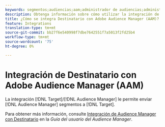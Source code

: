 ```yaml
---
keywords: segmentos;audiencias;aam;administrador de audiencias;administrador de audiencias de adobe;integrar;integración
description: Obtenga información sobre cómo utilizar la integración de Destinatario/Audience Manager para enviar segmentos de Audience Manager (AAM) a Adobe Target.
title: ¿Cómo se integra Destinatario con Adobe Audience Manager (AAM)?
feature: Integrations
translation-type: tm+mt
source-git-commit: bb27f6e540998f7dbe7642551f7a5013f2fd25b4
workflow-type: tm+mt
source-wordcount: '75'
ht-degree: 0%

---
```



# Integración de Destinatario con Adobe Audience Manager (AAM)

La integración [!DNL Target]/[!DNL Audience Manager] le permite enviar [!DNL Audience Manager] segmentos a [!DNL Target].

Para obtener más información, consulte [Integración de Audience Manager con Destinatario](https://experienceleague.adobe.com/docs/audience-manager/user-guide/implementation-integration-guides/integration-other-solutions/aam-target-integration.html) en la *Guía del usuario del Audience Manager*.

